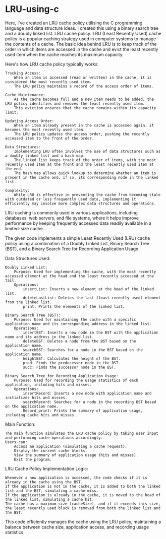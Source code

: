 # LRU-using-c
Here, I've created an LRU cache policy utilising the C programming language and data structure ideas. I created this using a binary search tree and a doubly linked list.
LRU cache policy:
LRU (Least Recently Used) cache policy is a popular caching strategy used in computer systems to manage the contents of a cache. The basic idea behind LRU is to keep track of the order in which items are accessed in the cache and evict the least recently used item when the cache reaches its maximum capacity.

Here's how LRU cache policy typically works:

    Tracking Access:
        When an item is accessed (read or written) in the cache, it is considered the most recently used item.
        The LRU policy maintains a record of the access order of items.

    Cache Maintenance:
        As the cache becomes full and a new item needs to be added, the LRU policy identifies and removes the least recently used item.
        This eviction ensures that the cache remains within its capacity limit.

    Updating Access Order:
        When an item already present in the cache is accessed again, it becomes the most recently used item.
        The LRU policy updates the access order, pushing the recently accessed item to the front of the order.

    Data Structures:
        Implementing LRU often involves the use of data structures such as a doubly linked list and a hash map.
        The linked list keeps track of the order of items, with the most recently used item at the front and the least recently used item at the end.
        The hash map allows quick lookup to determine whether an item is present in the cache and, if so, its corresponding node in the linked list.

    Complexity:
        While LRU is effective in preventing the cache from becoming stale with outdated or less frequently used data, implementing it efficiently may involve more complex data structures and operations.

LRU caching is commonly used in various applications, including databases, web servers, and file systems, where it helps improve performance by keeping frequently accessed data readily available in a limited-size cache.

The given code implements a simple Least Recently Used (LRU) cache policy using a combination of a Doubly Linked List, Binary Search Tree (BST), and a Binary Search Tree for Recording Application Usage.

Data Structures Used:

    Doubly Linked List:
        Purpose: Used for implementing the cache, with the most recently accessed element at the head and the least recently accessed at the tail.
        Operations:
            insertList: Inserts a new element at the head of the linked list.
            deleteLastList: Deletes the last (least recently used) element from the linked list.
            print: Prints the elements of the linked list.

    Binary Search Tree (BST):
        Purpose: Used for maintaining the cache with a specific application name and its corresponding address in the linked list.
        Operations:
            insertBST: Inserts a new node in the BST with the application name and its address in the linked list.
            deleteBST: Deletes a node from the BST based on the application name.
            searchBST: Searches for a node in the BST based on the application name.
            heightBST: Calculates the height of the BST.
            pred: Finds the predecessor node in the BST.
            succ: Finds the successor node in the BST.

    Binary Search Tree for Recording Application Usage:
        Purpose: Used for recording the usage statistics of each application, including hits and misses.
        Operations:
            insertRecord: Inserts a new node with application name and initializes hits and misses.
            searchRecord: Searches for a node in the recording BST based on the application name.
            Record_print: Prints the summary of application usage, including cache hits and misses.

Main Function:

    The main function simulates the LRU cache policy by taking user input and performing cache operations accordingly.
    Users can:
        Access an application (simulating a cache request).
        Display the current cache blocks.
        View the summary of application usage (hits and misses).
        Exit the program.

LRU Cache Policy Implementation Logic:

    Whenever a new application is accessed, the code checks if it is already in the cache using the BST.
    If the application is not in the cache, it is added to both the linked list and the BST, simulating a cache miss.
    If the application is already in the cache, it is moved to the head of the linked list, simulating a cache hit.
    The cache has a maximum size (cacheSize), and if it exceeds this size, the least recently used block is removed from both the linked list and the BST.

This code efficiently manages the cache using the LRU policy, maintaining a balance between cache size, application access, and recording usage statistics.
